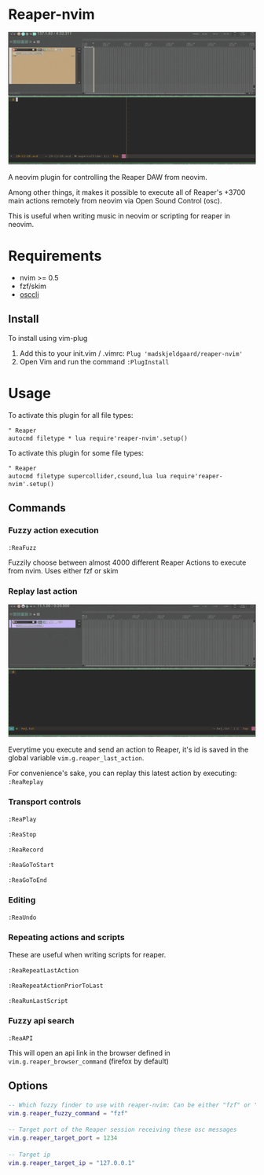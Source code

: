 # Reaper-nvim

![fuzzy reaper](/assets/fuzzy-reaper.gif)

A neovim plugin for controlling the Reaper DAW from neovim.

Among other things, it makes it possible to execute all of Reaper's +3700 main actions remotely from neovim via Open Sound Control (osc). 

This is useful when writing music in neovim or scripting for reaper in neovim.

# Requirements

- nvim >= 0.5
- fzf/skim
- [osccli](https://github.com/madskjeldgaard/osccli)

## Install
To install using vim-plug
1. Add this to your init.vim / .vimrc:
`Plug 'madskjeldgaard/reaper-nvim'`
2. Open Vim and run the command `:PlugInstall`

# Usage

To activate this plugin for all file types:
```vimscript
" Reaper
autocmd filetype * lua require'reaper-nvim'.setup()
```

To activate this plugin for some file types:
```vimscript
" Reaper
autocmd filetype supercollider,csound,lua lua require'reaper-nvim'.setup()
```

## Commands

### Fuzzy action execution

`:ReaFuzz`

Fuzzily choose between almost 4000 different Reaper Actions to execute from nvim. Uses either fzf or skim


### Replay last action

![replay actions](/assets/replay-action.gif)

Everytime you execute and send an action to Reaper, it's id is saved in the global variable `vim.g.reaper_last_action`.

For convenience's sake, you can replay this latest action by executing:
`:ReaReplay`

### Transport controls
`:ReaPlay`

`:ReaStop`

`:ReaRecord`

`:ReaGoToStart`

`:ReaGoToEnd`

### Editing
`:ReaUndo`

### Repeating actions and scripts
These are useful when writing scripts for reaper.

`:ReaRepeatLastAction`

`:ReaRepeatActionPriorToLast`

`:ReaRunLastScript`

### Fuzzy api search
`:ReaAPI`

This will open an api link in the browser defined in `vim.g.reaper_browser_command` (firefox by default)

## Options

```lua
-- Which fuzzy finder to use with reaper-nvim: Can be either "fzf" or "skim"
vim.g.reaper_fuzzy_command = "fzf"

-- Target port of the Reaper session receiving these osc messages
vim.g.reaper_target_port = 1234

-- Target ip
vim.g.reaper_target_ip = "127.0.0.1"
```
